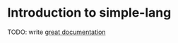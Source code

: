 # Introduction to simple-lang

TODO: write [great documentation](http://jacobian.org/writing/what-to-write/)
